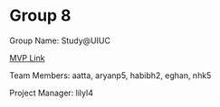 # Group 8
Group Name: Study@UIUC

[MVP Link](https://docs.google.com/document/d/10f5I7KuchJOceNyl1uaiJ0t9IRC5DIzd/edit?usp=sharing&ouid=106476638032863164371&rtpof=true&sd=true)

Team Members: aatta, aryanp5, habibh2, eghan, nhk5

Project Manager: lilyl4 
